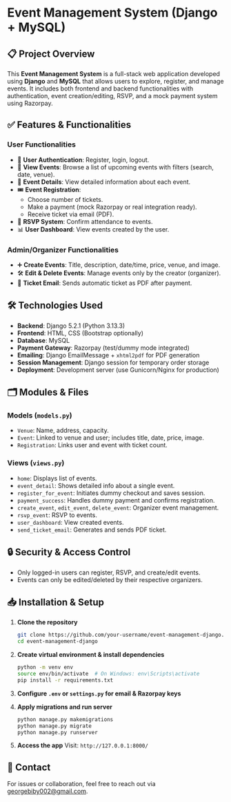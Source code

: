 # Event Management System (Django + MySQL)

## 📋 Project Overview
This **Event Management System** is a full-stack web application developed using **Django** and **MySQL** that allows users to explore, register, and manage events. It includes both frontend and backend functionalities with authentication, event creation/editing, RSVP, and a mock payment system using Razorpay.

## ✅ Features & Functionalities

### User Functionalities
- 🔐 **User Authentication**: Register, login, logout.
- 📅 **View Events**: Browse a list of upcoming events with filters (search, date, venue).
- 📝 **Event Details**: View detailed information about each event.
- 🎟️ **Event Registration**:
  - Choose number of tickets.
  - Make a payment (mock Razorpay or real integration ready).
  - Receive ticket via email (PDF).
- 📜 **RSVP System**: Confirm attendance to events.
- 📊 **User Dashboard**: View events created by the user.

### Admin/Organizer Functionalities
- ➕ **Create Events**: Title, description, date/time, price, venue, and image.
- 🛠️ **Edit & Delete Events**: Manage events only by the creator (organizer).
- 📧 **Ticket Email**: Sends automatic ticket as PDF after payment.

## 🛠️ Technologies Used
- **Backend**: Django 5.2.1 (Python 3.13.3)
- **Frontend**: HTML, CSS (Bootstrap optionally)
- **Database**: MySQL
- **Payment Gateway**: Razorpay (test/dummy mode integrated)
- **Emailing**: Django EmailMessage + `xhtml2pdf` for PDF generation
- **Session Management**: Django session for temporary order storage
- **Deployment**: Development server (use Gunicorn/Nginx for production)

## 🗂️ Modules & Files

### Models (`models.py`)
- `Venue`: Name, address, capacity.
- `Event`: Linked to venue and user; includes title, date, price, image.
- `Registration`: Links user and event with ticket count.

### Views (`views.py`)
- `home`: Displays list of events.
- `event_detail`: Shows detailed info about a single event.
- `register_for_event`: Initiates dummy checkout and saves session.
- `payment_success`: Handles dummy payment and confirms registration.
- `create_event`, `edit_event`, `delete_event`: Organizer event management.
- `rsvp_event`: RSVP to events.
- `user_dashboard`: View created events.
- `send_ticket_email`: Generates and sends PDF ticket.

## 🔒 Security & Access Control
- Only logged-in users can register, RSVP, and create/edit events.
- Events can only be edited/deleted by their respective organizers.

## 📥 Installation & Setup

1. **Clone the repository**
   ```bash
   git clone https://github.com/your-username/event-management-django.git
   cd event-management-django
   ```

2. **Create virtual environment & install dependencies**
   ```bash
   python -m venv env
   source env/bin/activate  # On Windows: env\Scripts\activate
   pip install -r requirements.txt
   ```

3. **Configure `.env` or `settings.py` for email & Razorpay keys**

4. **Apply migrations and run server**
   ```bash
   python manage.py makemigrations
   python manage.py migrate
   python manage.py runserver
   ```

5. **Access the app**
   Visit: `http://127.0.0.1:8000/`

## 📧 Contact
For issues or collaboration, feel free to reach out via georgebiby002@gmail.com.
